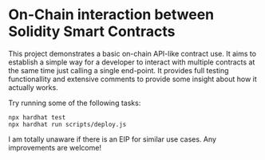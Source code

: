 # On-Chain interaction between Solidity Smart Contracts

This project demonstrates a basic on-chain API-like contract use. It aims to establish a simple way for a developer to interact with multiple contracts at the same time just calling a single end-point. It provides full testing functionallity and extensive comments to provide some insight about how it actually works.

Try running some of the following tasks:

```shell
npx hardhat test
npx hardhat run scripts/deploy.js
```
I am totally unaware if there is an EIP for similar use cases. Any improvements are welcome!
